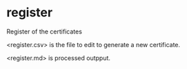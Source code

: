 # register
Register of the certificates

<register.csv> is the file to edit to generate a new certificate.

<register.md> is processed outpput.

